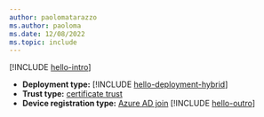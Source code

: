 ```yaml
---
author: paolomatarazzo
ms.author: paoloma
ms.date: 12/08/2022
ms.topic: include
---
```


[!INCLUDE [hello-intro](hello-intro.md)]
- **Deployment type:** [!INCLUDE [hello-deployment-hybrid](hello-deployment-hybrid.md)]
- **Trust type:** [certificate trust](../identity-protection/hello-for-business/hello-how-it-works-technology.md#certificate-trust)
- **Device registration type:** [Azure AD join](../identity-protection/hello-for-business/hello-how-it-works-technology.md#azure-active-directory-join)
[!INCLUDE [hello-outro](hello-outro.md)]